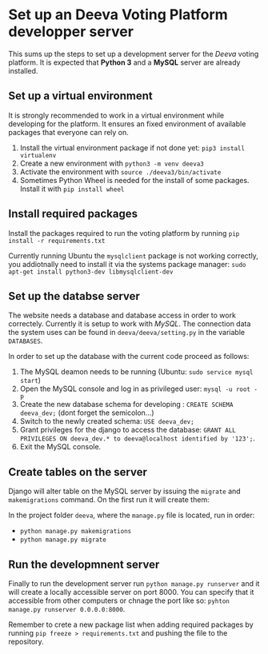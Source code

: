 # Set up an Deeva Voting Platform developper server

This sums up the steps to set up a development server for the *Deeva* voting platform. It is expected that **Python 3** and a **MySQL** server are already installed.


## Set up a virtual environment

It is strongly recommended to work in a virtual environment while developing for the platform. It ensures an fixed environment of available packages that everyone can rely on.

1. Install the virtual environment package if not done yet: `pip3 install virtualenv`
1. Create a new environment with `python3 -m venv deeva3`
1. Activate the environment with `source ./deeva3/bin/activate`
1. Sometimes Python Wheel is needed for the install of some packages. Install it with `pip install wheel`


## Install required packages

Install the packages required to run the voting platform by running `pip install -r requirements.txt`

Currently running Ubuntu the `mysqlclient` package is not working correctly, you addiotnally need to install it via the systems package manager: `sudo apt-get install python3-dev libmysqlclient-dev`

## Set up the databse server

The website needs a database and database access in order to work correctely. Currently it is setup to work with *MySQL*. The connection data the system uses can be found in `deeva/deeva/setting.py` in the variable `DATABASES`.

In order to set up the database with the current code proceed as follows:

1. The MySQL deamon needs to be running (Ubuntu: `sudo service mysql start`)
1. Open the MySQL console and log in as privileged user: `mysql -u root -p`
1. Create the new database schema for developing : `CREATE SCHEMA deeva_dev;` (dont forget the semicolon...)
1. Switch to the newly created schema: `USE deeva_dev;`
1. Grant privileges for the django to access the database: `GRANT ALL PRIVILEGES ON deeva_dev.* to deeva@localhost identified by '123';`.
1. Exit the MySQL console.

## Create tables on the server

Django will alter table on the MySQL server by issuing the `migrate` and `makemigrations` command. On the first run it will create them:

In the project folder `deeva`, where the `manage.py` file is located, run in order:
  * `python manage.py makemigrations`
  * `python manage.py migrate`

## Run the developmnent server

Finally to run the development server run `python manage.py runserver` and it will create a locally accessible server on port 8000. You can specify that it accessible from other computers or chnage the port like so: `pyhton manage.py runserver 0.0.0.0:8000`.

Remember to crete a new package list when adding required packages by running `pip freeze > requirements.txt` and pushing the file to the repository.
